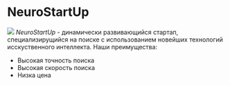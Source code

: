 # NeuroStartUp
![](https://netology-code.github.io/git-homeworks/intoduction/assets/logo.png)
*NeuroStartUp* - динамически развивающийся стартап, специализирущийся на поиске с использованием новейших технологий исскуственного интеллекта.
Наши преимущества:
* Высокая точность поиска
* Высокая скорость поиска
* Низка цена